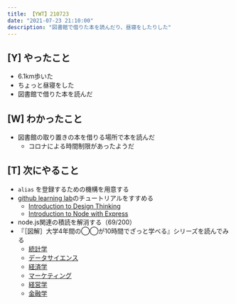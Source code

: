 ```yaml
---
title: 【YWT】210723
date: "2021-07-23 21:10:00"
description: "図書館で借りた本を読んだり、昼寝をしたりした"
---
```


## [Y] やったこと

- 6.1km歩いた
- ちょっと昼寝をした
- 図書館で借りた本を読んだ

## [W] わかったこと

- 図書館の取り置きの本を借りる場所で本を読んだ
  - コロナによる時間制限があったようだ

## [T] 次にやること

- `alias` を登録するための機構を用意する
- [github learning lab](https://lab.github.com/githubtraining)のチュートリアルをすすめる
  - [Introduction to Design Thinking](https://lab.github.com/githubtraining/introduction-to-design-thinking)
  - [Introduction to Node with Express](https://lab.github.com/everydeveloper/introduction-to-node-with-express)
- node.js関連の積読を解消する（69/200）
- 『［図解］大学4年間の◯◯が10時間でざっと学べる』シリーズを読んでみる
  - [統計学](https://www.amazon.co.jp/dp/B07PXB4NN9)
  - [データサイエンス](https://www.amazon.co.jp/dp/B07XNW3TQM)
  - [経済学](https://www.amazon.co.jp/dp/B01KNLFHH6)
  - [マーケティング](https://www.amazon.co.jp/dp/B07BNC2SV3)
  - [経営学](https://www.amazon.co.jp/dp/B071SKDF3L)
  - [金融学](https://www.amazon.co.jp/dp/B07BB6Z7FW)

<!-- https://twitter.com/camomile_cafe/status/1418548381681475585?s=20 -->
